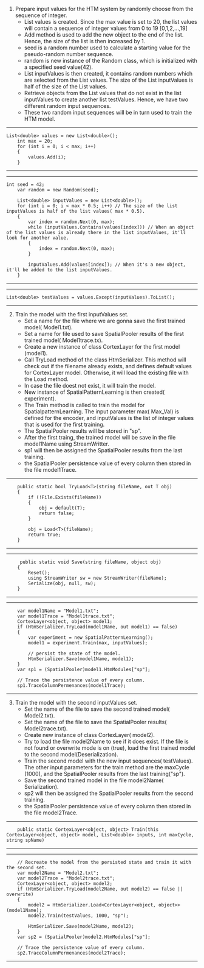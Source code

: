 1. Prepare input values for the HTM system by randomly choose from the sequence of integer.
	- List<double> values is created. Since the max value is set to 20, the list values will contain a sequence of integer values from 0 to 19 [0,1,2,...,19]
	- Add method is used to add the new object to the end of the list. Hence, the size of the list is then increased by 1. 
    - seed is a random number used to calculate a starting value for the pseudo-random number sequence.
	- random is new instance of the Random class, which is initialized with a specified seed value(42).
	- List<double> inputValues is then created, it contains random numbers which are selected from the List values. The size of the List inputValues is half of the size of the List values.
    - Retrieve objects from the List values that do not exist in the list inputValues to create another list testValues. Hence, we have two different random input sequences.
	- These two random input sequences will be in turn used to train the HTM model. 

--------------------------------------------------------------------------
	List<double> values = new List<double>();
        int max = 20;
        for (int i = 0; i < max; i++)
        {
            values.Add(i);
        }
--------------------------------------------------------------------------

--------------------------------------------------------------------------
	int seed = 42;
        var random = new Random(seed);

        List<double> inputValues = new List<double>();
        for (int i = 0; i < max * 0.5; i++) // The size of the list inputValues is half of the list values( max * 0.5). 
        {
            var index = random.Next(0, max);
            while (inputValues.Contains(values[index])) // When an object of the list values is already there in the list inputValues, it'll look for another value. 
            {
                index = random.Next(0, max);
            }

            inputValues.Add(values[index]); // When it's a new object, it'll be added to the list inputValues.
        }
----------------------------------------------------------------------------

----------------------------------------------------------------------------  
	List<double> testValues = values.Except(inputValues).ToList();
----------------------------------------------------------------------------


2. Train the model with the first inputValues set.
    - Set a name for the file where we are gonna save the first trained model( Model1.txt).
    - Set a name for file used to save SpatialPooler results of the first trained model( Model1trace.tx).
    - Create a new instance of class CortexLayer for the first model (model1).
    - Call TryLoad method of the class HtmSerializer. This method will check out if the filename already exists, and defines default values for CortexLayer model. Otherwise, it will load the existing file with the Load method.
    - In case the file doest not exist, it will train the model. 
    - New instance of SpatialPatternLearning is then created( experiment).
    - The Train method is called to train the model for SpatialpatternLearning. The input parameter max( Max_Val) is defined for the encoder, and inputValues is the list of integer values that is used for the first training.
    - The SpatialPooler results will be stored in "sp".
    - After the first traing, the trained model will be save in the file model1Name using StreamWritter.
    - sp1 will then be assigned the SpatialPooler results from the last training.
    - the SpatialPooler persistence value of every column then stored in the file model1Trace.
 -------------------------------------------------------------------------
        public static bool TryLoad<T>(string fileName, out T obj)
        {
            if (!File.Exists(fileName))
            {
                obj = default(T);
                return false;
            }

            obj = Load<T>(fileName);
            return true;
        }
 --------------------------------------------------------------------------------------

 --------------------------------------------------------------------------------------
         public static void Save(string fileName, object obj)
        {
            Reset();
            using StreamWriter sw = new StreamWriter(fileName);
            Serialize(obj, null, sw);
        }
------------------------------------------------------------------------------------

------------------------------------------------------------------------------------
        var model1Name = "Model1.txt";
        var model1Trace = "Model1trace.txt";
        CortexLayer<object, object> model1;
        if (HtmSerializer.TryLoad(model1Name, out model1) == false)
        {
            var experiment = new SpatialPatternLearning();
            model1 = experiment.Train(max, inputValues);

            // persist the state of the model.
            HtmSerializer.Save(model1Name, model1);
        }
        var sp1 = (SpatialPooler)model1.HtmModules["sp"];

        // Trace the persistence value of every column.
        sp1.TraceColumnPermenances(model1Trace);
------------------------------------------------------------------------------------

3. Train the model with the second inputValues set.
    - Set the name of the file to save the second trained model( Model2.txt).
    - Set the name of the file to save the SpatialPooler results( Model2trace.txt).
    - Create new instance of class CortexLayer( model2).
    - Try to load the file model2Name to see if it does exist. If the file is not found or overwrite mode is on (true), load the first trained model to the second model(Deserialization).
    - Train the second model with the new input sequences( testValues). The other input parameters for the train method are the maxCycle (1000), and the SpatialPooler results from the last training("sp").
    - Save the second trained model in the file model2Name( Serialization).
    - sp2 will then be assigned the SpatialPooler results from the second training.
    - the SpatialPooler persistence value of every column then stored in the file model2Trace.

------------------------------------------------------------------------------
        public static CortexLayer<object, object> Train(this CortexLayer<object, object> model, List<double> inputs, int maxCycle, string spName)
------------------------------------------------------------------------------

------------------------------------------------------------------------------
        // Recreate the model from the persisted state and train it with the second set.
        var model2Name = "Model2.txt";
        var model2Trace = "Model2trace.txt";
        CortexLayer<object, object> model2;
        if (HtmSerializer.TryLoad(model2Name, out model2) == false || overwrite)
        {
            model2 = HtmSerializer.Load<CortexLayer<object, object>>(model1Name);
            model2.Train(testValues, 1000, "sp");

            HtmSerializer.Save(model2Name, model2);
        }
        var sp2 = (SpatialPooler)model2.HtmModules["sp"];

        // Trace the persistence value of every column.
        sp2.TraceColumnPermenances(model2Trace);
------------------------------------------------------------------------------






